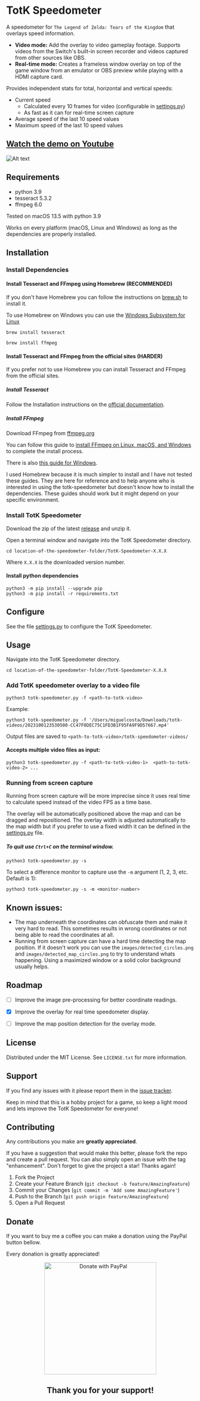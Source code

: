 
# TotK Speedometer

A speedometer for `The Legend of Zelda: Tears of the Kingdom` that overlays speed information.

- **Video mode:** Add the overlay to video gameplay footage. Supports videos from the Switch's built-in screen recorder and videos captured from other sources like OBS.
- **Real-time mode:** Creates a frameless window overlay on top of the game window from an emulator or OBS preview while playing with a HDMI capture card.

Provides independent stats for total, horizontal and vertical speeds:
  - Current speed
    - Calculated every 10 frames for video (configurable in [settings.py](settings.py))
    - As fast as it can for real-time screen capture
  - Average speed of the last 10 speed values
  - Maximum speed of the last 10 speed values


## [Watch the demo on Youtube](https://youtu.be/f210KAuhMGI)

![Alt text](images/readme/demo.png "Demo Image")



## Requirements
- python 3.9
- tesseract 5.3.2
- ffmpeg 6.0

Tested on macOS 13.5 with python 3.9

Works on every platform (macOS, Linux and Windows) as long as the dependencies are properly installed.



## Installation

### Install Dependencies

#### Install Tesseract and FFmpeg using Homebrew (RECOMMENDED)

If you don't have Homebrew you can follow the instructions on [brew.sh](https://brew.sh) to install it.

To use Homebrew on Windows you can use the [Windows Subsystem for Linux](https://learn.microsoft.com/en-us/windows/wsl/about)

```
brew install tesseract
```

```
brew install ffmpeg
```

#### Install Tesseract and FFmpeg from the official sites (HARDER)
If you prefer not to use Homebrew you can install Tesseract and FFmpeg from the official sites.
##### Install Tesseract
Follow the Installation instructions on the [official documentation](https://tesseract-ocr.github.io/tessdoc/Installation.html).

##### Install FFmpeg
Download FFmpeg from [ffmpeg.org](https://ffmpeg.org/download.html)

You can follow this guide to [install FFmpeg on Linux, macOS, and Windows](https://www.hostinger.com/tutorials/how-to-install-ffmpeg) to complete the install process.

There is also [this guide for Windows](https://phoenixnap.com/kb/ffmpeg-windows).

I used Homebrew because it is much simpler to install and I have not tested these guides. They are here for reference and to help anyone who is interested in using the totk-speedometer but doesn't know how to install the dependencies. These guides should work but it might depend on your specific environment.


### Install TotK Speedometer
Download the zip of the latest [release](https://github.com/miguelqncosta/TotK-Speedometer/releases) and unzip it.

Open a terminal window and navigate into the TotK Speedometer directory.
```
cd location-of-the-speedometer-folder/TotK-Speedometer-X.X.X
```

Where `X.X.X` is the downloaded version number.

#### Install python dependencies
```
python3 -m pip install --upgrade pip
python3 -m pip install -r requirements.txt
```



## Configure
See the file [settings.py](settings.py) to configure the TotK Speedometer.



## Usage

Navigate into the TotK Speedometer directory.
```
cd location-of-the-speedometer-folder/TotK-Speedometer-X.X.X
```

### Add TotK speedometer overlay to a video file
```
python3 totk-speedometer.py -f <path-to-totk-video>
```

Example:
```
python3 totk-speedometer.py -f '/Users/miguelcosta/Downloads/totk-videos/2023100123530500-CC47F0DEC75C1FD3B1F95FA9F9D57667.mp4'
```

Output files are saved to `<path-to-totk-video>/totk-speedometer-videos/`

#### Accepts multiple video files as input:
```
python3 totk-speedometer.py -f <path-to-totk-video-1>  <path-to-totk-video-2> ...
```

### Running from screen capture
Running from screen capture will be more imprecise since it uses real time to calculate speed instead of the video FPS as a time base.

The overlay will be automatically positioned above the map and can be dragged and repositioned. The overlay width is adjusted automatically to the map width but if you prefer to use a fixed width it can be defined in the [settings.py](settings.py) file.

##### To quit use `Ctrl+C` on the terminal window.

```
python3 totk-speedometer.py -s
```

To select a difference monitor to capture use the `-m` argument (1, 2, 3, etc. Default is 1):
```
python3 totk-speedometer.py -s -m <monitor-number>
```



## Known issues:
- The map underneath the coordinates can obfuscate them and make it very hard to read. This sometimes results in wrong coordinates or not being able to read the coordinates at all.
- Running from screen capture can have a hard time detecting the map position. If it doesn't work you can use the `images/detected_circles.png` and `images/detected_map_circles.png` to try to understand whats happening. Using a maximized window or a solid color background usually helps.


## Roadmap
- [ ] Improve the image pre-processing for better coordinate readings.
- [X] Improve the overlay for real time speedometer display.
- [ ] Improve the map position detection for the overlay mode.


## License
Distributed under the MIT License. See `LICENSE.txt` for more information.


## Support
If you find any issues with it please report them in the [issue tracker](https://github.com/miguelqncosta/TotK-Speedometer/issues).

Keep in mind that this is a hobby project for a game, so keep a light mood and lets improve the TotK Speedometer for everyone!


## Contributing
Any contributions you make are **greatly appreciated**.

If you have a suggestion that would make this better, please fork the repo and create a pull request. You can also simply open an issue with the tag "enhancement".
Don't forget to give the project a star! Thanks again!

1. Fork the Project
2. Create your Feature Branch (`git checkout -b feature/AmazingFeature`)
3. Commit your Changes (`git commit -m 'Add some AmazingFeature'`)
4. Push to the Branch (`git push origin feature/AmazingFeature`)
5. Open a Pull Request


## Donate
If you want to buy me a coffee you can make a donation using the PayPal button bellow.

Every donation is greatly appreciated!

<div align="center">
  <a href="https://www.paypal.com/donate/?hosted_button_id=EEMCHRRXCQZCY">
    <img src="images/readme/paypal-donate-blue-button.png" alt="Donate with PayPal" style="width: 300px"/>
  </a>
  <h2>Thank you for your support!</h2>
</div>
